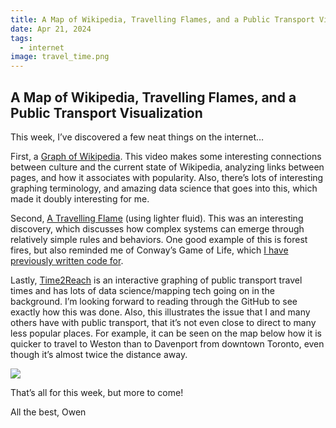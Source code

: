 ```yaml
---
title: A Map of Wikipedia, Travelling Flames, and a Public Transport Visualization
date: Apr 21, 2024
tags:
  - internet
image: travel_time.png
---
```

## A Map of Wikipedia, Travelling Flames, and a Public Transport Visualization

This week, I’ve discovered a few neat things on the internet…

First, a [Graph of Wikipedia](https://www.youtube.com/watch?v=JheGL6uSF-4). This video makes some interesting connections between culture and the current state of Wikipedia, analyzing links between pages, and how it associates with popularity. Also, there’s lots of interesting graphing terminology, and amazing data science that goes into this, which made it doubly interesting for me.

Second, [A Travelling Flame](https://www.youtube.com/watch?v=SqhXQUzVMlQ) (using lighter fluid). This was an interesting discovery, which discusses how complex systems can emerge through relatively simple rules and behaviors. One good example of this is forest fires, but also reminded me of Conway’s Game of Life, which [I have previously written code for](https://owenmoogk.github.io/game-of-life/).

Lastly, [Time2Reach](https://map.henryn.ca/) is an interactive graphing of public transport travel times and has lots of data science/mapping tech going on in the background. I’m looking forward to reading through the GitHub to see exactly how this was done. Also, this illustrates the issue that I and many others have with public transport, that it’s not even close to direct to many less popular places. For example, it can be seen on the map below how it is quicker to travel to Weston than to Davenport from downtown Toronto, even though it’s almost twice the distance away.

![](travel_time.png)

That’s all for this week, but more to come!

All the best,
Owen
